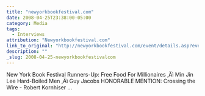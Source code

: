 ```yaml
---
title: "newyorkbookfestival.com"
date: 2008-04-25T23:38:00-05:00
category: Media
tags:
  - Interviews
attribution: "Newyorkbookfestival.com"
link_to_original: "http://newyorkbookfestival.com/event/details.asp?event_id=9"
description: ""
_slug: 2008-04-25-newyorkbookfestivalcom
---
```


New York Book Festival
Runners-Up: Free Food For Millionaires ‚Äì Min Jin Lee Hard-Boiled Men ‚Äì Guy Jacobs HONORABLE MENTION: Crossing the Wire - Robert Kornhiser ...
